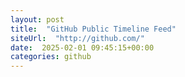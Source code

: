 ```yaml
---
layout: post
title:  "GitHub Public Timeline Feed"
siteUrl:  "http://github.com/"
date:  2025-02-01 09:45:15+00:00
categories: github
---
```


